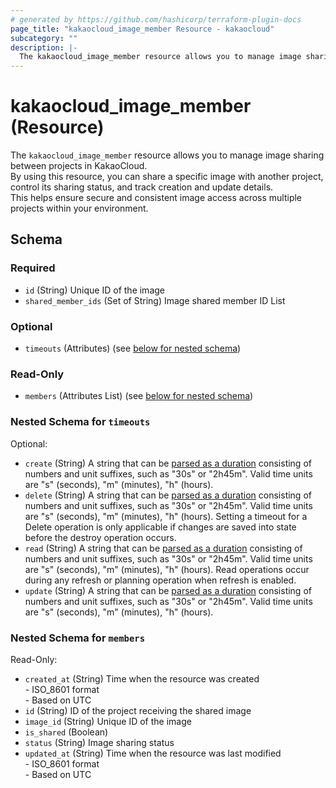 ```yaml
---
# generated by https://github.com/hashicorp/terraform-plugin-docs
page_title: "kakaocloud_image_member Resource - kakaocloud"
subcategory: ""
description: |-
  The kakaocloud_image_member resource allows you to manage image sharing between projects in KakaoCloud.By using this resource, you can share a specific image with another project, control its sharing status, and track creation and update details.This helps ensure secure and consistent image access across multiple projects within your environment.
---
```


# kakaocloud_image_member (Resource)

The `kakaocloud_image_member` resource allows you to manage image sharing between projects in KakaoCloud.  
By using this resource, you can share a specific image with another project, control its sharing status, and track creation and update details.  
This helps ensure secure and consistent image access across multiple projects within your environment.



<!-- schema generated by tfplugindocs -->
## Schema

### Required

- `id` (String) Unique ID of the image
- `shared_member_ids` (Set of String) Image shared member ID List

### Optional

- `timeouts` (Attributes) (see [below for nested schema](#nestedatt--timeouts))

### Read-Only

- `members` (Attributes List) (see [below for nested schema](#nestedatt--members))

<a id="nestedatt--timeouts"></a>
### Nested Schema for `timeouts`

Optional:

- `create` (String) A string that can be [parsed as a duration](https://pkg.go.dev/time#ParseDuration) consisting of numbers and unit suffixes, such as "30s" or "2h45m". Valid time units are "s" (seconds), "m" (minutes), "h" (hours).
- `delete` (String) A string that can be [parsed as a duration](https://pkg.go.dev/time#ParseDuration) consisting of numbers and unit suffixes, such as "30s" or "2h45m". Valid time units are "s" (seconds), "m" (minutes), "h" (hours). Setting a timeout for a Delete operation is only applicable if changes are saved into state before the destroy operation occurs.
- `read` (String) A string that can be [parsed as a duration](https://pkg.go.dev/time#ParseDuration) consisting of numbers and unit suffixes, such as "30s" or "2h45m". Valid time units are "s" (seconds), "m" (minutes), "h" (hours). Read operations occur during any refresh or planning operation when refresh is enabled.
- `update` (String) A string that can be [parsed as a duration](https://pkg.go.dev/time#ParseDuration) consisting of numbers and unit suffixes, such as "30s" or "2h45m". Valid time units are "s" (seconds), "m" (minutes), "h" (hours).


<a id="nestedatt--members"></a>
### Nested Schema for `members`

Read-Only:

- `created_at` (String) Time when the resource was created <br/> - ISO_8601 format  <br/> - Based on UTC
- `id` (String) ID of the project receiving the shared image
- `image_id` (String) Unique ID of the image
- `is_shared` (Boolean)
- `status` (String) Image sharing status
- `updated_at` (String) Time when the resource was last modified <br/> - ISO_8601 format  <br/> - Based on UTC

